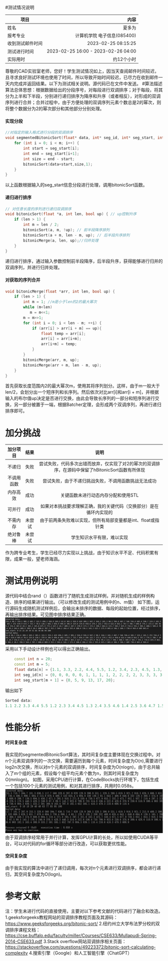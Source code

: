 #测试情况说明

| 项目        | 内容   |
| --------   | -----:  |
| 姓名      | 夏多为   |
| 报考专业        |       计算机学院 电子信息(085400)   |
| 收到测试邮件时间        |    2023-02-25 08:15:25    |
| 测试进行时间        |    2023-02-25 16:00 - 2023-02-26 04:00    |
| 实际用时        |    约12个小时    |
尊敬的CAD实验室老师，您好！学生测试情况如上，因当天查阅邮件时间较迟，且寻求良好测试环境也使用了时间，所以导致开始时间较迟，已尽力在收到邮件一天内完成并返回结果。以下为测试相关说明。源代码已在文件中发送。
#算法描述
算法总体思想：根据数据给出的分段序号，对每段进行双调排序；对于每段，将其分为上半和下半段，分别进行递归排序为降序和升序（或者相反），对形成的双调序列进行合并；合并过程中，由于方便处理的双调序列元素个数总是2的幂次，则将整个数据分为2的幂次部分和其他部分分别处理。
#### 实现分段
```cpp
//对指定的输入格式进行分段的双调排序
void segmentedBitonicSort(float* data, int* seg_id, int* seg_start, int n, int m) {
    for (int i = 0; i < m; i++) {
        int start = seg_start[i];
        int end = seg_start[i+1];
        int size = end - start;
        bitonicSort(data+start,size,1);
    }
}
```
以上函数根据输入的seg_start信息分段进行处理，调用bitonicSort函数。
#### 递归进行排序
```cpp
// 对任意长度的序列进行递归双调排序
void bitonicSort(float *a, int len, bool up) { // up控制升序
    if (len > 1) {
        int m = len / 2;
        bitonicSort(a, m, !up); // 前半段降序排列
        bitonicSort(a + m, len - m, up); // 后半段升序排列
        bitonicMerge(a, len, up);//归并处理
    }
}
```
递归进行排序，通过输入参数控制前半段降序，后半段升序，获得能够进行归并的双调序列，并进行归并处理。
#### 对获取的序列合并
```cpp
void bitonicMerge(float *arr, int len, bool up) {
    if (len > 1) {
        int m = 1; //m是小于len的2的最大幂次
        while (m<len)
           m = m<<1;
        m = m>>1;
        for (int i = 0; i < len - m; ++i) {
            if (arr[i] > arr[i + m] == up){
                float temp = arr[i];
                arr[i] = arr[i+m];
                arr[i+m] = temp;
            }
        }
        bitonicMerge(arr, m, up); 
        bitonicMerge(arr + m, len - m, up);
    }
}
```
首先获取长度范围内2的最大幂次m，使用其将序列划分。这样，由于m一般大于len/2，会划分出一个短序列和长序列。然后依次对比arr[i]和arr[i + m]，并根据输入的布尔值up决定是否进行交换，由此会导致长序列的一部分和短序列进行交换，另一部分被置于一端，根据Batcher定理，会形成两个双调序列，再进行递归排序即可。
# 加分挑战
| 加分项目  | 结果 | 说明 |
| :------------: | :------------: | :------------: |
| 不递归 | 失败 | 尝试失败，代码多次出错而放弃，仅实现了对2的幂次的双调排序，在源码中保留了hBitonicSort函数有所体现 |
| 不调用函数  | 失败 | 尝试失败，由于不递归挑战失败，不调用函数挑战无法成功 |
| 内存高效 | 成功 | 关键函数未进行动态内存分配和使用STL |
| 可并行 | 成功 | 如果对本挑战要求理解正确，我的关键代码（交换部分）是在循环内实现的 |
| 不需内存 | 未尝试 | 由于前两条失败难以实现，但所有局部变量都是int、float或指针类 |
| 绝对鲁棒 | 未尝试 | 学生知识水平有限，难以实现 |
作为跨专业考生，学生已经尽力实现以上挑战，由于知识水平不足、代码积累有限，成果一般，望老师海涵。


# 测试用例说明
源代码中结合rand（）函数进行了随机生成测试样例，并对随机生成的样例构造、排序的结果进行输出。（可以修改生成的测试用例中的n、m值）
如下图，运行源码生成随机测试样例后，会输出未排序的数据、每段的起始位置，经过排序，再输出排序结果。可见图中排序结果正确。
![Alt text](/testoutput.png)
采用以下手动设计样例也可以得出正确输出。
```cpp
    const int n = 20;
    const int m = 5;
    float data[n] = {1.1, 3.3, 2.2, 4.4, 5.5, 1.2, 3.4, 2.3, 4.5, 1.3, 3.5, 2.4, 4.6, 1.4, 3.6, 2.5, 4.7, 1.5, 3.7, 2.6};
    int seg_id[n] = {0, 0, 0, 0, 0, 1, 1, 1, 1, 2, 2, 2, 2, 3, 3, 3, 3, 4, 4, 4};
    int seg_start[m + 1] = {0, 5, 9, 13, 17, 20};
```
输出如下
```cpp
Sorted data:
1.1 2.2 3.3 4.4 5.5 1.2 2.3 3.4 4.5 1.3 2.4 3.5 4.6 1.4 2.5 3.6 4.7 1.5 2.6 3.7
```
# 性能分析
#### 时间复杂度
我实现的segmentedBitonicSort算法，其时间复杂度主要体现在交换过程中。对n个元素双调序列的一次交换，需要遍历到每个元素，时间复杂度为O(n),需要进行log2n次交换，所以对n个元素的双调排序，时间复杂度为O(nlogn)，由于总共输入了m个组的元素，假设每个组平均元素个数为n，则其时间复杂度为O(mnlogn)。
如图，采用CPU进行计算，在CodeBlocks执行环境下，包括生成一个包括100个元素的测试用例，和对其进行排序，共用时0.058s。
![Alt text](/time.png)
由于双调排序经常用于并行计算，发挥GPU计算的长处，所以如使用CUDA等平台，可以对代码的for循环等部分进行改造，可以获取更优性能。
#### 空间复杂度
由于我实现的算法中进行了递归调用，每次对n个元素进行双调排序，都会进行递归，其空间复杂度为O(logn)。
# 参考文献
注：学生未进行代码的直接使用，主要对以下参考文献的代码进行了融合和改造。
1.geeksforgeeks教程网站的双调排序教程页面及其源码：https://www.geeksforgeeks.org/bitonic-sort/
2.纽约州立大学布法罗分校的双调排序课程文档：https://cse.buffalo.edu/faculty/miller/Courses/CSE633/Mullapudi-Spring-2014-CSE633.pdf
3.Stack overflow网站双调排序相关页面：https://stackoverflow.com/questions/49223372/bitonic-sort-calculating-complexity
4.搜索引擎（Google）和人工智能引擎（ChatGPT）
